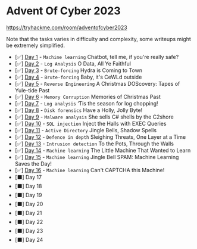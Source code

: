 # Advent Of Cyber 2023

https://tryhackme.com/room/adventofcyber2023

Note that the tasks varies in difficulty and complexity, some writeups might be extremely simplified.

- [✅] [Day 1](/writeups/aoc2023/day1/day1.md) - `Machine learning` Chatbot, tell me, if you're really safe?
- [✅] [Day 2](/writeups/aoc2023/day2/day2.md) - `Log Analysis` O Data, All Ye Faithful
- [✅] [Day 3](/writeups/aoc2023/day3/day3.md) - `Brute-forcing` Hydra is Coming to Town
- [✅] [Day 4](/writeups/aoc2023/day4/day4.md) - `Brute-forcing` Baby, it's CeWLd outside
- [✅] [Day 5](/writeups/aoc2023/day5/day5.md) - `Reverse Engineering` A Christmas DOScovery: Tapes of Yule-tide Past
- [✅] [Day 6](/writeups/aoc2023/day6/day6.md) - `Memory Corruption` Memories of Christmas Past
- [✅] [Day 7](/writeups/aoc2023/day7/day7.md) - `Log analysis` ‘Tis the season for log chopping!
- [✅] [Day 8](/writeups/aoc2023/day8/day8.md) - `Disk forensics` Have a Holly, Jolly Byte!
- [✅] [Day 9](/writeups/aoc2023/day9/day9.md) - `Malware analysis` She sells C# shells by the C2shore
- [✅] [Day 10](/writeups/aoc2023/day10/day10.md) - `SQL injection` Inject the Halls with EXEC Queries
- [✅] [Day 11](/writeups/aoc2023/day11/day11.md) - `Active Directory` Jingle Bells, Shadow Spells
- [✅] [Day 12](/writeups/aoc2023/day12/day12.md) - `Defence in depth` Sleighing Threats, One Layer at a Time
- [✅] [Day 13](/writeups/aoc2023/day13/day13.md) - `Intrusion detection` To the Pots, Through the Walls
- [✅] [Day 14](/writeups/aoc2023/day14/day14.md) - `Machine learning` The Little Machine That Wanted to Learn
- [✅] [Day 15](/writeups/aoc2023/day15/day15.md) - `Machine learning` Jingle Bell SPAM: Machine Learning Saves the Day!
- [✅] [Day 16](/writeups/aoc2023/day16/day16.md) - `Machine learning` Can't CAPTCHA this Machine!
- [⬛] Day 17
- [⬛] Day 18
- [⬛] Day 19
- [⬛] Day 20
- [⬛] Day 21
- [⬛] Day 22
- [⬛] Day 23
- [⬛] Day 24